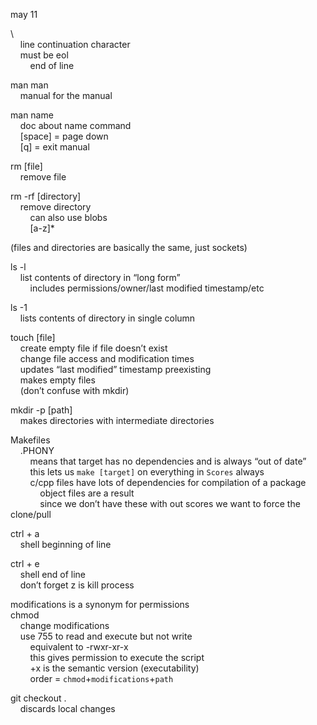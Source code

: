 may 11 <br />

\ <br />
&nbsp;&nbsp;&nbsp;&nbsp;line continuation character <br />
&nbsp;&nbsp;&nbsp;&nbsp;must be eol <br />
&nbsp;&nbsp;&nbsp;&nbsp;&nbsp;&nbsp;&nbsp;&nbsp;end of line <br />

man man <br />
&nbsp;&nbsp;&nbsp;&nbsp;manual for the manual <br />

man name <br />
&nbsp;&nbsp;&nbsp;&nbsp;doc about name command <br />
&nbsp;&nbsp;&nbsp;&nbsp;[space] = page down <br />
&nbsp;&nbsp;&nbsp;&nbsp;[q] = exit manual <br />

rm [file] <br />
&nbsp;&nbsp;&nbsp;&nbsp;remove file <br />

rm -rf [directory] <br />
&nbsp;&nbsp;&nbsp;&nbsp;remove directory <br />
&nbsp;&nbsp;&nbsp;&nbsp;&nbsp;&nbsp;&nbsp;&nbsp;can also use blobs <br />
&nbsp;&nbsp;&nbsp;&nbsp;&nbsp;&nbsp;&nbsp;&nbsp;[a-z]* <br />

(files and directories are basically the same, just sockets) <br />

ls -l <br />
&nbsp;&nbsp;&nbsp;&nbsp;list contents of directory in “long form” <br />
&nbsp;&nbsp;&nbsp;&nbsp;&nbsp;&nbsp;&nbsp;&nbsp;includes permissions/owner/last modified timestamp/etc <br />

ls -1 <br />
&nbsp;&nbsp;&nbsp;&nbsp;lists contents of directory in single column <br />

touch [file] <br />
&nbsp;&nbsp;&nbsp;&nbsp;create empty file if file doesn’t exist <br />
&nbsp;&nbsp;&nbsp;&nbsp;change file access and modification times <br />
&nbsp;&nbsp;&nbsp;&nbsp;updates “last modified” timestamp preexisting <br />
&nbsp;&nbsp;&nbsp;&nbsp;makes empty files <br />
&nbsp;&nbsp;&nbsp;&nbsp;(don’t confuse with mkdir) <br />

mkdir -p [path] <br />
&nbsp;&nbsp;&nbsp;&nbsp;makes directories with intermediate directories <br />

Makefiles <br />
&nbsp;&nbsp;&nbsp;&nbsp;.PHONY <br />
&nbsp;&nbsp;&nbsp;&nbsp;&nbsp;&nbsp;&nbsp;&nbsp;means that target has no dependencies and is always “out of date” <br />
&nbsp;&nbsp;&nbsp;&nbsp;&nbsp;&nbsp;&nbsp;&nbsp;this lets us `make [target]` on everything in `Scores` always <br />
&nbsp;&nbsp;&nbsp;&nbsp;&nbsp;&nbsp;&nbsp;&nbsp;c/cpp files have lots of dependencies for compilation of a package <br />
&nbsp;&nbsp;&nbsp;&nbsp;&nbsp;&nbsp;&nbsp;&nbsp;&nbsp;&nbsp;&nbsp;&nbsp;object files are a result <br />
&nbsp;&nbsp;&nbsp;&nbsp;&nbsp;&nbsp;&nbsp;&nbsp;&nbsp;&nbsp;&nbsp;&nbsp;since we don’t have these with out scores we want to force the clone/pull <br />

ctrl + a <br />
&nbsp;&nbsp;&nbsp;&nbsp;shell beginning of line <br />

ctrl + e <br />
&nbsp;&nbsp;&nbsp;&nbsp;shell end of line <br />
&nbsp;&nbsp;&nbsp;&nbsp;don’t forget z is kill process <br />

modifications is a synonym for permissions <br />
chmod <br />
&nbsp;&nbsp;&nbsp;&nbsp;change modifications <br />
&nbsp;&nbsp;&nbsp;&nbsp;use 755 to read and execute but not write <br />
&nbsp;&nbsp;&nbsp;&nbsp;&nbsp;&nbsp;&nbsp;&nbsp;equivalent to -rwxr-xr-x <br />
&nbsp;&nbsp;&nbsp;&nbsp;&nbsp;&nbsp;&nbsp;&nbsp;this gives permission to execute the script <br />
&nbsp;&nbsp;&nbsp;&nbsp;&nbsp;&nbsp;&nbsp;&nbsp;+x is the semantic version (executability) <br />
&nbsp;&nbsp;&nbsp;&nbsp;&nbsp;&nbsp;&nbsp;&nbsp;order = `chmod`+`modifications`+`path` <br />

git checkout . <br />
&nbsp;&nbsp;&nbsp;&nbsp;discards local changes <br />
